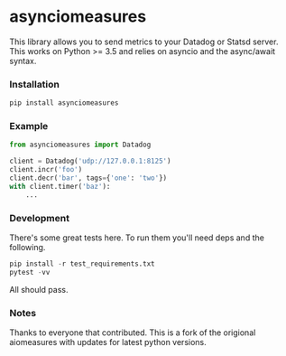 # asynciomeasures


This library allows you to send metrics to your Datadog or Statsd server.
This works on Python >= 3.5 and relies on asyncio and the async/await syntax.


### Installation

```sh
pip install asynciomeasures
```


### Example

```python
from asynciomeasures import Datadog

client = Datadog('udp://127.0.0.1:8125')
client.incr('foo')
client.decr('bar', tags={'one': 'two'})
with client.timer('baz'):
    ...
```


### Development

There's some great tests here.  To run them you'll need deps and the following.

```python
pip install -r test_requirements.txt
pytest -vv
```

All should pass.



### Notes

Thanks to everyone that contributed.  This is a fork of the origional aiomeasures
with updates for latest python versions.
